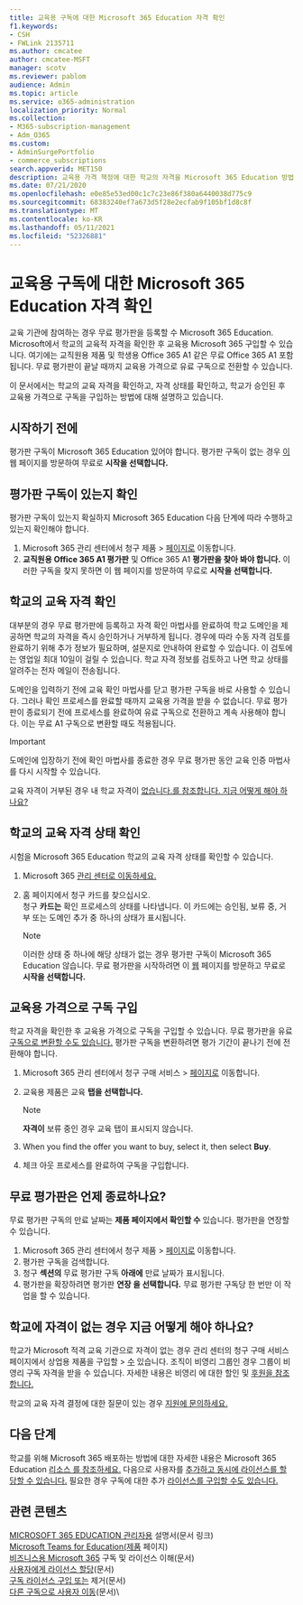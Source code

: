```yaml
---
title: 교육용 구독에 대한 Microsoft 365 Education 자격 확인
f1.keywords:
- CSH
- FWLink 2135711
ms.author: cmcatee
author: cmcatee-MSFT
manager: scotv
ms.reviewer: pablom
audience: Admin
ms.topic: article
ms.service: o365-administration
localization_priority: Normal
ms.collection:
- M365-subscription-management
- Adm_O365
ms.custom:
- AdminSurgePortfolio
- commerce_subscriptions
search.appverid: MET150
description: 교육용 가격 책정에 대한 학교의 자격을 Microsoft 365 Education 방법을 참조합니다.
ms.date: 07/21/2020
ms.openlocfilehash: e0e85e53ed00c1c7c23e86f380a6440038d775c9
ms.sourcegitcommit: 68383240ef7a673d5f28e2ecfab9f105bf1d8c8f
ms.translationtype: MT
ms.contentlocale: ko-KR
ms.lasthandoff: 05/11/2021
ms.locfileid: "52326881"
---
```

# <a name="verify-academic-eligibility-for-microsoft-365-education-subscriptions"></a>교육용 구독에 대한 Microsoft 365 Education 자격 확인

교육 기관에 참여하는 경우 무료 평가판을 등록할 수 Microsoft 365 Education. Microsoft에서 학교의 교육적 자격을 확인한 후 교육용 Microsoft 365 구입할 수 있습니다. 여기에는 교직원용 제품 및 학생용 Office 365 A1 같은 무료 Office 365 A1 포함됩니다. 무료 평가판이 끝날 때까지 교육용 가격으로 유료 구독으로 전환할 수 있습니다.

이 문서에서는 학교의 교육 자격을 확인하고, 자격 상태를 확인하고, 학교가 승인된 후 교육용 가격으로 구독을 구입하는 방법에 대해 설명하고 있습니다.

## <a name="before-you-begin"></a>시작하기 전에

평가판 구독이 Microsoft 365 Education 있어야 합니다. 평가판 구독이 없는 경우 [이](https://www.microsoft.com/microsoft-365/academic/compare-office-365-education-plans?activetab=tab%3aprimaryr1) 웹 페이지를 방문하여 무료로 **시작을 선택합니다.**

## <a name="verify-that-you-have-a-trial-subscription"></a>평가판 구독이 있는지 확인

평가판 구독이 있는지 확실하지 Microsoft 365 Education 다음 단계에 따라 수행하고 있는지 확인해야 합니다.

1. Microsoft 365 관리 센터에서 청구 제품  \> <a href="https://go.microsoft.com/fwlink/p/?linkid=842054" target="_blank">페이지로</a> 이동합니다.
2. **교직원용 Office 365 A1 평가판** 및 Office 365 A1 **평가판을 찾아 봐야 합니다.** 이러한 구독을 찾지 못하면 이 웹 페이지를 방문하여 무료로 **시작을 선택합니다.** [](https://www.microsoft.com/microsoft-365/academic/compare-office-365-education-plans?activetab=tab%3aprimaryr1)

## <a name="verify-your-schools-academic-eligibility"></a>학교의 교육 자격 확인

대부분의 경우 무료 평가판에 등록하고 자격 확인 마법사를 완료하여 학교 도메인을 제공하면 학교의 자격을 즉시 승인하거나 거부하게 됩니다. 경우에 따라 수동 자격 검토를 완료하기 위해 추가 정보가 필요하며, 설문지로 안내하여 완료할 수 있습니다. 이 검토에는 영업일 최대 10일이 걸릴 수 있습니다. 학교 자격 정보를 검토하고 나면 학교 상태를 알려주는 전자 메일이 전송됩니다.

도메인을 입력하기 전에 교육 확인 마법사를 닫고 평가판 구독을 바로 사용할 수 있습니다. 그러나 확인 프로세스를 완료할 때까지 교육용 가격을 받을 수 없습니다. 무료 평가판이 종료되기 전에 프로세스를 완료하여 유료 구독으로 전환하고 계속 사용해야 합니다. 이는 무료 A1 구독으로 변환할 때도 적용됩니다.

> [!IMPORTANT]
> 도메인에 입장하기 전에 확인 마법사를 종료한 경우 무료 평가판 동안 교육 인증 마법사를 다시 시작할 수 있습니다. [](https://go.microsoft.com/fwlink/p/?linkid=2135255)

교육 자격이 거부된 경우 내 학교 자격이 [없습니다.를 참조합니다. 지금 어떻게 해야 하나요?](#my-school-isnt-eligible-what-do-i-do-now)

## <a name="check-the-status-of-your-schools-academic-eligibility"></a>학교의 교육 자격 상태 확인

시험을 Microsoft 365 Education 학교의 교육 자격 상태를 확인할 수 있습니다.

1. Microsoft 365 [관리 센터로 이동하세요.](https://go.microsoft.com/fwlink/p/?linkid=2024339)
2. 홈 페이지에서 청구 카드를  찾으십시오.\
    청구 **카드는** 확인 프로세스의 상태를 나타냅니다. 이 카드에는 승인됨, 보류 중, 거부 또는 도메인 추가 중 하나의 상태가 표시됩니다.

    > [!NOTE]
    > 이러한 상태 중 하나에 해당 상태가 없는 경우 평가판 구독이 Microsoft 365 Education 않습니다. 무료 평가판을 시작하려면 이 [웹](https://www.microsoft.com/microsoft-365/academic/compare-office-365-education-plans?activetab=tab%3aprimaryr1) 페이지를 방문하고 무료로 **시작을 선택합니다.**

## <a name="buy-subscriptions-at-academic-prices"></a>교육용 가격으로 구독 구입

학교 자격을 확인한 후 교육용 가격으로 구독을 구입할 수 있습니다. 무료 평가판을 유료 [구독으로 변환할 수도 있습니다.](../try-or-buy-microsoft-365.md) 평가판 구독을 변환하려면 평가 기간이 끝나기 전에 전환해야 합니다.

1. Microsoft 365 관리 센터에서 청구 구매  서비스 \> <a href="https://go.microsoft.com/fwlink/p/?linkid=868433" target="_blank">페이지로</a> 이동합니다.
2. 교육용 제품은 교육 **탭을 선택합니다.**

    > [!NOTE]
    > **자격이** 보류 중인 경우 교육 탭이 표시되지 않습니다.

3. When you find the offer you want to buy, select it, then select **Buy**.
4. 체크 아웃 프로세스를 완료하여 구독을 구입합니다.

## <a name="when-does-my-free-trial-end"></a>무료 평가판은 언제 종료하나요?

무료 평가판 구독의 만료 날짜는 **제품 페이지에서 확인할 수** 있습니다. 평가판을 연장할 수 있습니다.

1. Microsoft 365 관리 센터에서 청구 제품  \> <a href="https://go.microsoft.com/fwlink/p/?linkid=842054" target="_blank">페이지로</a> 이동합니다.
2. 평가판 구독을 검색합니다.
3. 청구 **섹션의** 무료 평가판 구독 **아래에** 만료 날짜가 표시됩니다.
4. 평가판을 확장하려면 평가판 **연장 을 선택합니다.** 무료 평가판 구독당 한 번만 이 작업을 할 수 있습니다.

## <a name="my-school-isnt-eligible-what-do-i-do-now"></a>학교에 자격이 없는 경우 지금 어떻게 해야 하나요?

학교가 Microsoft 적격 교육 기관으로 자격이 없는 경우 관리 센터의 청구  구매 서비스 페이지에서 상업용 제품을 구입할 \> <a href="https://go.microsoft.com/fwlink/p/?linkid=868433" target="_blank">수</a> 있습니다. 조직이 비영리 그룹인 경우 그룹이 비영리 구독 자격을 받을 수 있습니다. 자세한 내용은 비영리 에 대한 할인 및 [후원을 참조합니다.](https://www.microsoft.com/nonprofits/eligibility)

학교의 교육 자격 결정에 대한 질문이 있는 경우 [지원에 문의하세요.](../../business-video/get-help-support.md)

## <a name="next-steps"></a>다음 단계

학교를 위해 Microsoft 365 배포하는 방법에 대한 자세한 내용은 Microsoft 365 Education [리소스 를 참조하세요.](/microsoft-365/education/deploy/) 다음으로 사용자를 [추가하고 동시에 라이선스를 할당할 수 있습니다.](../../admin/add-users/add-users.md) 필요한 경우 구독에 대한 추가 [라이선스를 구입할 수도 있습니다.](../licenses/buy-licenses.md)

## <a name="related-content"></a>관련 콘텐츠

[MICROSOFT 365 EDUCATION 관리자용](/education/itadmins) 설명서(문서 링크)\
[Microsoft Teams for Education(제품](https://microsoft.com/education/products/teams/default.aspx) 페이지)\
[비즈니스용 Microsoft 365](../licenses/subscriptions-and-licenses.md) 구독 및 라이선스 이해(문서)\
[사용자에게 라이선스 할당](../../admin/manage/assign-licenses-to-users.md)(문서)\
[구독 라이선스 구입 또는](../licenses/buy-licenses.md) 제거(문서)\
[다른 구독으로 사용자 이동](move-users-different-subscription.md)(문서)\
